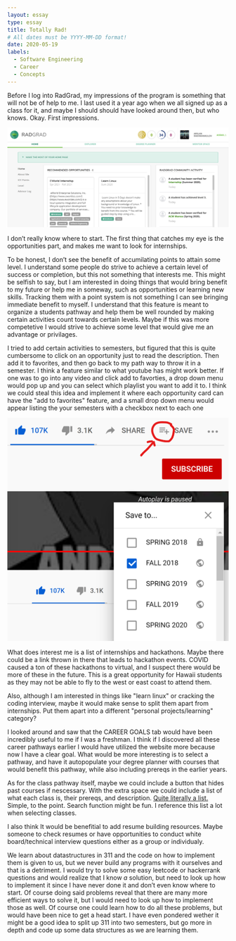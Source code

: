 ```yaml
---
layout: essay
type: essay
title: Totally Rad!
# All dates must be YYYY-MM-DD format!
date: 2020-05-19
labels:
  - Software Engineering
  - Career
  - Concepts
---
```


   Before I log into RadGrad, my impressions of the program is something that will not be of help to me. I last used it a year ago when we all signed up as a class for it, and maybe I should should have looked around then, but who knows. Okay. First impressions.

   
   <img class="ui massive centered image" src="../images/homepagerg2.png">
   
  
   I don’t really know where to start. The first thing that catches my eye is the opportunities part, and makes me want to look for internships. 


   To be honest, I don’t see the benefit of accumilating points to attain some level. I understand some people do strive to achieve a certain level of success or completion, but this not something that interests me. This might be selfish to say, but I am interested in doing things that would bring benefit to my future or help me in someway, such as opportunities or learning new skills. Tracking them with a point system is not something I can see bringing immediate benefit to myself. I understand that this feature is meant to organize a students pathway and help them be well rounded by making certain activities count towards certain levels. Maybe if this was more competetive I would strive to achieve some level that would give me an advantage or privilages. 

   I tried to add certain activities to semesters, but figured that this is quite cumbersome to click on an opportunity just to read the description. Then add it to favorites, and then go back to my path way to throw it in a semester. I think a feature similar to what youtube has might work better. If one was to go into any video and click add to favorties, a drop down menu would pop up and you can select which playlist you want to add it to. I think we could steal this idea and implement it where each opportunity card can have the "add to favorites" feature, and a small drop down menu would appear listing the your semesters with a checkbox next to each one

<img class="ui big centered image" src="../images/ytexample.png">
<img class="ui big centered image" src="../images/ytdropdown.png">



   What does interest me is a list of internships and hackathons. Maybe there could be a link thrown in there that leads to hackathon events. COVID caused a ton of these hackathons to virtual, and I suspect there would be more of these in the future. This is a great opportunity for Hawaii students as they may not be able to fly to the west or east coast to attend them. 

   Also, although I am interested in things like "learn linux" or cracking the coding interview, maybe it would make sense to split them apart from internships. Put them apart into a different "personal projects/learning" category?


   I looked around and saw that the CAREER GOALS tab would have been incredibly useful to me if I was a freshman. I think if I discovered all these career pathways earlier I would have utilized the website more because now I have a clear goal. What would be more interesting is to select a pathway, and have it autopopulate your degree planner with courses that would benefit this pathway, while also including prereqs in the earlier years. 

   As for the class pathway itself, maybe we could include a button that hides past courses if nescessary. With the extra space we could include a list of what each class is, their prereqs, and description. 
[Quite literally a list.](http://www.catalog.hawaii.edu/courses/departments/ics.htm)
 Simple, to the point. Search function might be fun. I reference this list a lot when selecting classes.





I also think It would be benefitial to add resume building resources. Maybe someone to check resumes or have opportunities to conduct white board/technical interview questions either as a group or individualy. 


We learn about datastructures in 311 and the code on how to implement them is given to us, but we never build any programs with it ourselves and that is a detriment. I would try to solve some easy leetcode or hackerrank questions and would realize that I know *a* solution, but need to look up how to implement it since I have never done it and don’t even know where to start. Of course doing said problems reveal that there are many more efficient ways to solve it, but I would need to look up how to implement those as well. Of course one could learn how to do all these problems, but would have been nice to get a head start. I have even pondered wether it might be a good idea to split up 311 into two semesters, but go more in depth and code up some data structures as we are learning them. 
